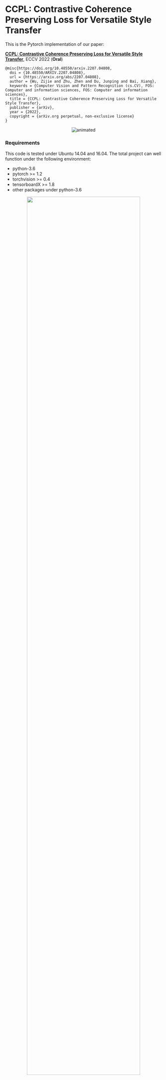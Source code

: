 # CCPL: Contrastive Coherence Preserving Loss for Versatile Style Transfer

This is the Pytorch implementation of our paper:

[**CCPL: Contrastive Coherence Preserving Loss for Versatile Style Transfer**](https://arxiv.org/abs/2207.04808), ECCV 2022 (**Oral**) 

```
@misc{https://doi.org/10.48550/arxiv.2207.04808,
  doi = {10.48550/ARXIV.2207.04808},
  url = {https://arxiv.org/abs/2207.04808},
  author = {Wu, Zijie and Zhu, Zhen and Du, Junping and Bai, Xiang},
  keywords = {Computer Vision and Pattern Recognition (cs.CV), FOS: Computer and information sciences, FOS: Computer and information sciences},
  title = {CCPL: Contrastive Coherence Preserving Loss for Versatile Style Transfer},
  publisher = {arXiv},
  year = {2022},
  copyright = {arXiv.org perpetual, non-exclusive license}
}
```

<p align="center">
  <img src="https://user-images.githubusercontent.com/108389661/176405561-8a5153dc-6c70-4f34-9113-850bb4705266.gif" alt="animated" />
</p>


### Requirements

This code is tested under Ubuntu 14.04 and 16.04. The total project can well function under the following environment: 

* python-3.6 
* pytorch >= 1.2
* torchvision >= 0.4
* tensorboardX >= 1.8
* other packages under python-3.6

<div align=center>
<img src="https://github.com/JarrentWu1031/CCPL/blob/main/images/Fig.%203.jpg" width=85%>
</div>

### Preparations

Download [vgg_normalized.pth](https://drive.google.com/file/d/1EpkBA2K2eYILDSyPTt0fztz59UjAIpZU/view?usp=sharing) and put them under `models/`. Download [COCO2014 dataset](http://images.cocodataset.org/zips/train2014.zip) (content dataset) and [Wikiart dataset](https://www.kaggle.com/c/painter-by-numbers) (style dataset)
  
### Train

To train a model, use command like: 
<br>
```
python train.py --content_dir <content_dir> --style_dir <style_dir> --log_dir <where to place logs> --save_dir <where to place the trained model> --training_mode <artistic or photo-realistic> --gpu <specify a gpu>
```

### Test

To test a model, use commands like 
<br>
```
python test.py --content input/content/lenna.jpg --style input/style/in2.jpg --decoder <decoder_dir> --SCT <SCT_dir> --testing_mode <artistic or photo-realistic>
<br>
python test_video_frame.py --content_dir <video frames dir> --style_path input/style/in2.jpg --decoder <decoder_dir> --SCT <SCT_dir> --testing_mode <artistic or photo-realistic> 
```


For more details and parameters, please refer to --help option.

### Pre-trained Models

To use the pre-trained models, please download here [pre-trained models](https://drive.google.com/drive/folders/1XxhpzFqCVvboIyXKLfb2ocJZabPYu3pi?usp=sharing) and specify them during training (These pre-trained models are trained under pytorch-1.9.1 and torchvision-0.10.1)

### Acknowledgments

The code is based on project [AdaIN](https://github.com/naoto0804/pytorch-AdaIN) and [CUT](https://github.com/taesungp/contrastive-unpaired-translation). We sincerely thank them for their great work.
